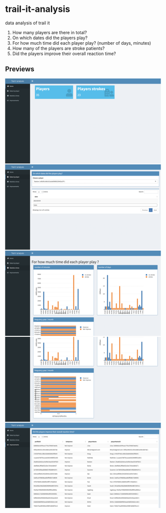 # trail-it-analysis
data analysis of trail it

1) How many players are there in total?
2) On which dates did the players play?
3) For how much time did each player play? (number of days, minutes)
4) How many of the players are stroke patients?
5) Did the players improve their overall reaction time?

## Previews

![alt text](https://github.com/Jules-CLERC/trail-it-analysis/blob/main/img/preview/image_1.png?raw=true)
![alt text](https://github.com/Jules-CLERC/trail-it-analysis/blob/main/img/preview/image_2.png?raw=true)
![alt text](https://github.com/Jules-CLERC/trail-it-analysis/blob/main/img/preview/image_3.png?raw=true)
![alt text](https://github.com/Jules-CLERC/trail-it-analysis/blob/main/img/preview/image_4.png?raw=true)
![alt text](https://github.com/Jules-CLERC/trail-it-analysis/blob/main/img/preview/image_5.png?raw=true)
